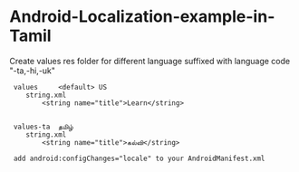 # Android-Localization-example-in-Tamil

Create values res folder for different language suffixed with language code "-ta,-hi,-uk"

     values     <default> US
        string.xml
            <string name="title">Learn</string>
            
            
     values-ta  தமிழ் 
        string.xml
            <string name="title">கல்வி</string>
            
     add android:configChanges="locale" to your AndroidManifest.xml 
